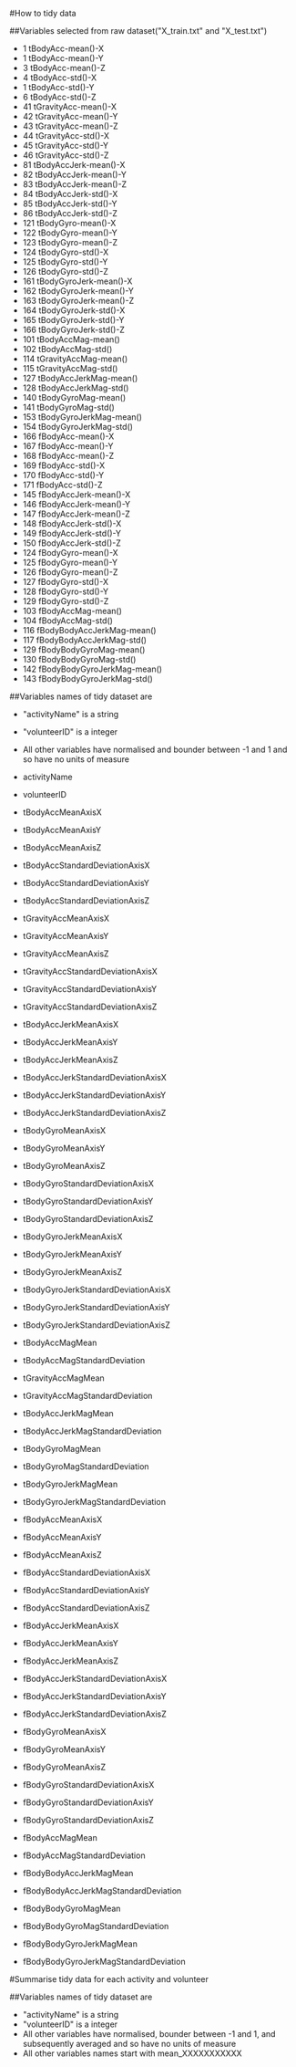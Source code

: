 #How to tidy data

##Variables selected from raw dataset("X_train.txt" and "X_test.txt")

* 1 tBodyAcc-mean()-X
* 1 tBodyAcc-mean()-Y
* 3 tBodyAcc-mean()-Z
* 4 tBodyAcc-std()-X
* 1 tBodyAcc-std()-Y
* 6 tBodyAcc-std()-Z
* 41 tGravityAcc-mean()-X
* 42 tGravityAcc-mean()-Y
* 43 tGravityAcc-mean()-Z
* 44 tGravityAcc-std()-X
* 45 tGravityAcc-std()-Y
* 46 tGravityAcc-std()-Z
* 81 tBodyAccJerk-mean()-X
* 82 tBodyAccJerk-mean()-Y
* 83 tBodyAccJerk-mean()-Z
* 84 tBodyAccJerk-std()-X
* 85 tBodyAccJerk-std()-Y
* 86 tBodyAccJerk-std()-Z
* 121 tBodyGyro-mean()-X
* 122 tBodyGyro-mean()-Y
* 123 tBodyGyro-mean()-Z
* 124 tBodyGyro-std()-X
* 125 tBodyGyro-std()-Y
* 126 tBodyGyro-std()-Z
* 161 tBodyGyroJerk-mean()-X
* 162 tBodyGyroJerk-mean()-Y
* 163 tBodyGyroJerk-mean()-Z
* 164 tBodyGyroJerk-std()-X
* 165 tBodyGyroJerk-std()-Y
* 166 tBodyGyroJerk-std()-Z
* 101 tBodyAccMag-mean()
* 102 tBodyAccMag-std()
* 114 tGravityAccMag-mean()
* 115 tGravityAccMag-std()
* 127 tBodyAccJerkMag-mean()
* 128 tBodyAccJerkMag-std()
* 140 tBodyGyroMag-mean()
* 141 tBodyGyroMag-std()
* 153 tBodyGyroJerkMag-mean()
* 154 tBodyGyroJerkMag-std()
* 166 fBodyAcc-mean()-X
* 167 fBodyAcc-mean()-Y
* 168 fBodyAcc-mean()-Z
* 169 fBodyAcc-std()-X
* 170 fBodyAcc-std()-Y
* 171 fBodyAcc-std()-Z
* 145 fBodyAccJerk-mean()-X
* 146 fBodyAccJerk-mean()-Y
* 147 fBodyAccJerk-mean()-Z
* 148 fBodyAccJerk-std()-X
* 149 fBodyAccJerk-std()-Y
* 150 fBodyAccJerk-std()-Z
* 124 fBodyGyro-mean()-X
* 125 fBodyGyro-mean()-Y
* 126 fBodyGyro-mean()-Z
* 127 fBodyGyro-std()-X
* 128 fBodyGyro-std()-Y
* 129 fBodyGyro-std()-Z
* 103 fBodyAccMag-mean()
* 104 fBodyAccMag-std()
* 116 fBodyBodyAccJerkMag-mean()
* 117 fBodyBodyAccJerkMag-std()
* 129 fBodyBodyGyroMag-mean()
* 130 fBodyBodyGyroMag-std()
* 142 fBodyBodyGyroJerkMag-mean()
* 143 fBodyBodyGyroJerkMag-std()

##Variables names of tidy dataset are

* "activityName" is a string
* "volunteerID" is a integer
* All other variables have normalised and bounder between -1 and 1 and so have no units of measure


* activityName
* volunteerID
* tBodyAccMeanAxisX
* tBodyAccMeanAxisY
* tBodyAccMeanAxisZ
* tBodyAccStandardDeviationAxisX
* tBodyAccStandardDeviationAxisY
* tBodyAccStandardDeviationAxisZ
* tGravityAccMeanAxisX
* tGravityAccMeanAxisY
* tGravityAccMeanAxisZ
* tGravityAccStandardDeviationAxisX
* tGravityAccStandardDeviationAxisY
* tGravityAccStandardDeviationAxisZ
* tBodyAccJerkMeanAxisX
* tBodyAccJerkMeanAxisY
* tBodyAccJerkMeanAxisZ
* tBodyAccJerkStandardDeviationAxisX
* tBodyAccJerkStandardDeviationAxisY
* tBodyAccJerkStandardDeviationAxisZ
* tBodyGyroMeanAxisX
* tBodyGyroMeanAxisY
* tBodyGyroMeanAxisZ
* tBodyGyroStandardDeviationAxisX
* tBodyGyroStandardDeviationAxisY
* tBodyGyroStandardDeviationAxisZ
* tBodyGyroJerkMeanAxisX
* tBodyGyroJerkMeanAxisY
* tBodyGyroJerkMeanAxisZ
* tBodyGyroJerkStandardDeviationAxisX
* tBodyGyroJerkStandardDeviationAxisY
* tBodyGyroJerkStandardDeviationAxisZ
* tBodyAccMagMean
* tBodyAccMagStandardDeviation
* tGravityAccMagMean
* tGravityAccMagStandardDeviation
* tBodyAccJerkMagMean
* tBodyAccJerkMagStandardDeviation
* tBodyGyroMagMean
* tBodyGyroMagStandardDeviation
* tBodyGyroJerkMagMean
* tBodyGyroJerkMagStandardDeviation
* fBodyAccMeanAxisX
* fBodyAccMeanAxisY
* fBodyAccMeanAxisZ
* fBodyAccStandardDeviationAxisX
* fBodyAccStandardDeviationAxisY
* fBodyAccStandardDeviationAxisZ
* fBodyAccJerkMeanAxisX
* fBodyAccJerkMeanAxisY
* fBodyAccJerkMeanAxisZ
* fBodyAccJerkStandardDeviationAxisX
* fBodyAccJerkStandardDeviationAxisY
* fBodyAccJerkStandardDeviationAxisZ
* fBodyGyroMeanAxisX
* fBodyGyroMeanAxisY
* fBodyGyroMeanAxisZ
* fBodyGyroStandardDeviationAxisX
* fBodyGyroStandardDeviationAxisY
* fBodyGyroStandardDeviationAxisZ
* fBodyAccMagMean
* fBodyAccMagStandardDeviation
* fBodyBodyAccJerkMagMean
* fBodyBodyAccJerkMagStandardDeviation
* fBodyBodyGyroMagMean
* fBodyBodyGyroMagStandardDeviation
* fBodyBodyGyroJerkMagMean
* fBodyBodyGyroJerkMagStandardDeviation

#Summarise tidy data for each activity and volunteer

##Variables names of tidy dataset are

* "activityName" is a string
* "volunteerID" is a integer
* All other variables have normalised, bounder between -1 and 1, and subsequently averaged and so have no units of measure
* All other variables names start with mean_XXXXXXXXXXX
